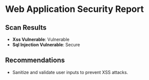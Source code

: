 # Web Application Security Report

## Scan Results

- **Xss Vulnerable**: Vulnerable
- **Sql Injection Vulnerable**: Secure

## Recommendations

- Sanitize and validate user inputs to prevent XSS attacks.
